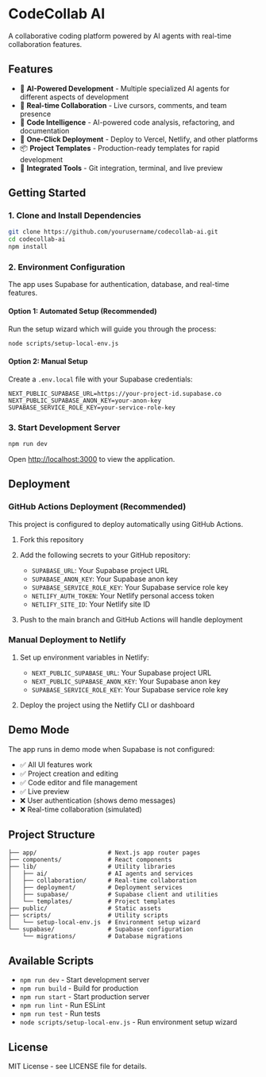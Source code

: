 # CodeCollab AI

A collaborative coding platform powered by AI agents with real-time collaboration features.

## Features

- 🤖 **AI-Powered Development** - Multiple specialized AI agents for different aspects of development
- 👥 **Real-time Collaboration** - Live cursors, comments, and team presence
- 🧠 **Code Intelligence** - AI-powered code analysis, refactoring, and documentation
- 🚀 **One-Click Deployment** - Deploy to Vercel, Netlify, and other platforms
- 📦 **Project Templates** - Production-ready templates for rapid development
- 🔧 **Integrated Tools** - Git integration, terminal, and live preview

## Getting Started

### 1. Clone and Install Dependencies

```bash
git clone https://github.com/yourusername/codecollab-ai.git
cd codecollab-ai
npm install
```

### 2. Environment Configuration

The app uses Supabase for authentication, database, and real-time features.

#### Option 1: Automated Setup (Recommended)

Run the setup wizard which will guide you through the process:

```bash
node scripts/setup-local-env.js
```

#### Option 2: Manual Setup

Create a `.env.local` file with your Supabase credentials:

```env
NEXT_PUBLIC_SUPABASE_URL=https://your-project-id.supabase.co
NEXT_PUBLIC_SUPABASE_ANON_KEY=your-anon-key
SUPABASE_SERVICE_ROLE_KEY=your-service-role-key
```

### 3. Start Development Server

```bash
npm run dev
```

Open [http://localhost:3000](http://localhost:3000) to view the application.

## Deployment

### GitHub Actions Deployment (Recommended)

This project is configured to deploy automatically using GitHub Actions.

1. Fork this repository
2. Add the following secrets to your GitHub repository:
   - `SUPABASE_URL`: Your Supabase project URL
   - `SUPABASE_ANON_KEY`: Your Supabase anon key
   - `SUPABASE_SERVICE_ROLE_KEY`: Your Supabase service role key
   - `NETLIFY_AUTH_TOKEN`: Your Netlify personal access token
   - `NETLIFY_SITE_ID`: Your Netlify site ID

3. Push to the main branch and GitHub Actions will handle deployment

### Manual Deployment to Netlify

1. Set up environment variables in Netlify:
   - `NEXT_PUBLIC_SUPABASE_URL`: Your Supabase project URL
   - `NEXT_PUBLIC_SUPABASE_ANON_KEY`: Your Supabase anon key
   - `SUPABASE_SERVICE_ROLE_KEY`: Your Supabase service role key

2. Deploy the project using the Netlify CLI or dashboard

## Demo Mode

The app runs in demo mode when Supabase is not configured:
- ✅ All UI features work
- ✅ Project creation and editing
- ✅ Code editor and file management
- ✅ Live preview
- ❌ User authentication (shows demo messages)
- ❌ Real-time collaboration (simulated)

## Project Structure

```
├── app/                    # Next.js app router pages
├── components/             # React components
├── lib/                    # Utility libraries
│   ├── ai/                 # AI agents and services
│   ├── collaboration/      # Real-time collaboration
│   ├── deployment/         # Deployment services
│   ├── supabase/           # Supabase client and utilities
│   └── templates/          # Project templates
├── public/                 # Static assets
├── scripts/                # Utility scripts
│   └── setup-local-env.js  # Environment setup wizard
└── supabase/               # Supabase configuration
    └── migrations/         # Database migrations
```

## Available Scripts

- `npm run dev` - Start development server
- `npm run build` - Build for production
- `npm run start` - Start production server
- `npm run lint` - Run ESLint
- `npm run test` - Run tests
- `node scripts/setup-local-env.js` - Run environment setup wizard

## License

MIT License - see LICENSE file for details.